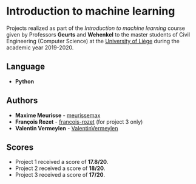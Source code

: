 # Introduction to machine learning

Projects realized as part of the *Introduction to machine learning* course given by Professors **Geurts** and **Wehenkel** to the master students of Civil Engineering (Computer Science) at the [University of Liège](https://www.uliege.be/) during the academic year 2019-2020.

## Language

* **Python**

## Authors

* **Maxime Meurisse** - [meurissemax](https://github.com/meurissemax)
* **François Rozet** - [francois-rozet](https://github.com/francois-rozet) (for project 3 only)
* **Valentin Vermeylen** - [ValentinVermeylen](https://github.com/ValentinVermeylen)

## Scores

* Project 1 received a score of **17.8/20**.
* Project 2 received a score of **18/20**.
* Project 3 received a score of **17/20**.
